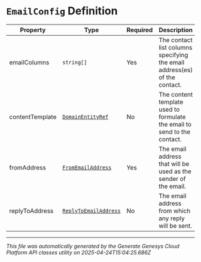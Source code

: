 # `EmailConfig` Definition

| Property | Type | Required | Description |
|----------|------|----------|-------------|
| emailColumns | `string[]` | Yes | The contact list columns specifying the email address(es) of the contact. |
| contentTemplate | [`DomainEntityRef`](domainentityref-definition.md) | No | The content template used to formulate the email to send to the contact. |
| fromAddress | [`FromEmailAddress`](fromemailaddress-definition.md) | Yes | The email address that will be used as the sender of the email. |
| replyToAddress | [`ReplyToEmailAddress`](replytoemailaddress-definition.md) | No | The email address from which any reply will be sent. |

---

*This file was automatically generated by the Generate Genesys Cloud Platform API classes utility on 2025-04-24T15:04:25.686Z*